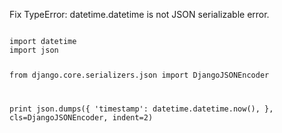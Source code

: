 <p>Fix TypeError: datetime.datetime is not JSON serializable error.</p>

<code name="python">
import datetime
import json

from django.core.serializers.json import DjangoJSONEncoder


print json.dumps({
    'timestamp': datetime.datetime.now(),
}, cls=DjangoJSONEncoder, indent=2)
</code>